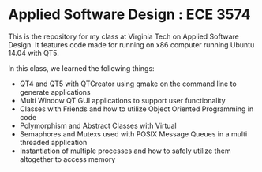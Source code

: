 # Applied Software Design : ECE 3574
This is the repository for my class at Virginia Tech on Applied Software Design. It features code made for running on x86 computer running Ubuntu 14.04 with QT5.

In this class, we learned the following things:
* QT4 and QT5 with QTCreator using qmake on the command line to generate applications
* Multi Window QT GUI applications to support user functionality
* Classes with Friends and how to utilize Object Oriented Programming in code
* Polymorphism and Abstract Classes with Virtual
* Semaphores and Mutexs used with POSIX Message Queues in a multi threaded application
* Instantiation of multiple processes and how to safely utilize them altogether to access memory
